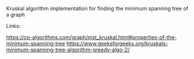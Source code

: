 Kruskal algorithm implementation for finding the minimum spanning tree of a graph

Links:

https://cp-algorithms.com/graph/mst_kruskal.html#properties-of-the-minimum-spanning-tree
https://www.geeksforgeeks.org/kruskals-minimum-spanning-tree-algorithm-greedy-algo-2/
